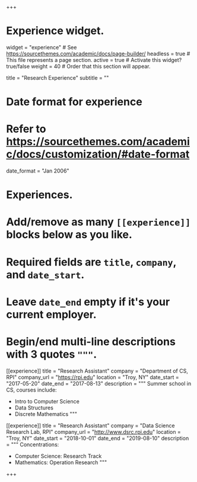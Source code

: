 +++
# Experience widget.
widget = "experience"  # See https://sourcethemes.com/academic/docs/page-builder/
headless = true  # This file represents a page section.
active = true  # Activate this widget? true/false
weight = 40  # Order that this section will appear.

title = "Research Experience"
subtitle = ""

# Date format for experience
#   Refer to https://sourcethemes.com/academic/docs/customization/#date-format
date_format = "Jan 2006"

# Experiences.
#   Add/remove as many `[[experience]]` blocks below as you like.
#   Required fields are `title`, `company`, and `date_start`.
#   Leave `date_end` empty if it's your current employer.
#   Begin/end multi-line descriptions with 3 quotes `"""`.

[[experience]]
  title = "Research Assistant"
  company = "Department of CS, RPI"
  company_url = "https://rpi.edu"
  location = "Troy, NY"
  date_start = "2017-05-20"
  date_end = "2017-08-13"
  description = """
  Summer school in CS, courses include:

  * Intro to Computer Science
  * Data Structures
  * Discrete Mathematics
  """

[[experience]]
  title = "Research Assistant"
  company = "Data Science Research Lab, RPI"
  company_url = "http://www.dsrc.rpi.edu"
  location = "Troy, NY"
  date_start = "2018-10-01"
  date_end = "2019-08-10"
  description = """
  Concentrations:

  * Computer Science: Research Track
  * Mathematics: Operation Research
  """

+++
